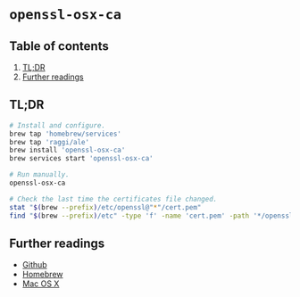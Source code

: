 # `openssl-osx-ca`

## Table of contents <!-- omit in toc -->

1. [TL;DR](#tldr)
1. [Further readings](#further-readings)

## TL;DR

```sh
# Install and configure.
brew tap 'homebrew/services'
brew tap 'raggi/ale'
brew install 'openssl-osx-ca'
brew services start 'openssl-osx-ca'

# Run manually.
openssl-osx-ca

# Check the last time the certificates file changed.
stat "$(brew --prefix)/etc/openssl@"*"/cert.pem"
find "$(brew --prefix)/etc" -type 'f' -name 'cert.pem' -path '*/openssl*' -exec stat {} +
```

## Further readings

- [Github]
- [Homebrew]
- [Mac OS X]

<!--
  References
  -->

<!-- Upstream -->
[github]: https://github.com/raggi/openssl-osx-ca

<!-- Knowledge base -->
[homebrew]: homebrew.md
[mac os x]: README.md
